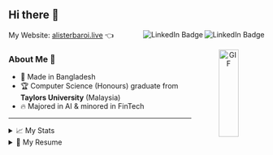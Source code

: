 ## Hi there 👋 
My Website: <a href="https://alisterbaroi.live" target="_blank">alisterbaroi.live</a> 👈 
<a href="https://www.instagram.com/alister.baroi/" target="_blank"><img align="right" src="https://img.shields.io/badge/Instagram-E4405F?style=for-the-badge&logo=instagram&logoColor=white" alt="LinkedIn Badge"/></a> <a href="https://www.linkedin.com/in/alisterbaroi/" target="_blank"><img align="right" src="https://img.shields.io/badge/LinkedIn-blue?style=for-the-badge&logo=linkedin&logoColor=white" alt="LinkedIn Badge"/></a>

<a target="_blank" align="center">
  <img align="right" top="0" height="21%" width="28%" alt="GIF" src="https://media.giphy.com/media/SWoSkN6DxTszqIKEqv/giphy.gif">
</a>

<!-- About Me  -->
### About Me 💬 
- 📍 Made in Bangladesh 
- 🏆 Computer Science (Honours) graduate from **Taylors University** (Malaysia)
- 🔥 Majored in AI & minored in FinTech 

<!-- <details> 
  <summary>About Me</summary>
- 💬 My name is Alister Animesh Baroi & I'm from Bangladesh
- 🌱 I'm currently studying Bachalors of Computer Science @ **Taylors University** (Malaysia)
- 👯 Specilizating in AI & minoring in FinTech 
</details> -->

<!-- ![Your Repository's Stats](https://github-readme-streak-stats.herokuapp.com/?user=AlisterBaroi)
![Your Repository's Stats](https://github-profile-trophy.vercel.app/?username=AlisterBaroi)
![Your Repository's Stats](https://github-profile-summary-cards.vercel.app/api/cards/profile-details?username=AlisterBaroi&theme=vue)
<!-- ### 😂 Here's a joke that'll make you laugh!
![Jokes Card](https://readme-jokes.vercel.app/api)
**AlisterBaroi/alisterbaroi** is a ✨ _special_ ✨ repository because its `README.md` (this file) appears on your GitHub profile.
Here are some ideas to get you started:
- 🔭 I’m currently working on ...
- 🌱 I’m currently learning ...
- 👯 I’m looking to collaborate on ...
- 🤔 I’m looking for help with ...
- 💬 Ask me about ...
- 📫 How to reach me: ...
- 😄 Pronouns: ...
- ⚡ Fun fact: ...
-->
<hr>
<details> 
  <summary>📈 My Stats</summary><br>
    
  
<!-- ![Your Repository's Stats](https://github-readme-stats.vercel.app/api?username=AlisterBaroi&show_icons=true) -->
<img width="49.5%" src="https://github-readme-stats.vercel.app/api?username=AlisterBaroi&show_icons=true"/>
<img width="49%" src="https://github-readme-streak-stats.herokuapp.com/?user=AlisterBaroi&theme=vue"/>
<img width="64.5%" src="https://github-profile-summary-cards.vercel.app/api/cards/profile-details?username=AlisterBaroi&theme=vue"/>
<img width="34%" src="https://github-readme-stats.vercel.app/api/top-langs?username=AlisterBaroi&layout=compact&theme=vue"/>

<!-- ![Your Repository's Stats](https://github-profile-summary-cards.vercel.app/api/cards/profile-details?username=AlisterBaroi&theme=vue) -->
<!-- ![Your Repository's Stats](https://github-readme-streak-stats.herokuapp.com/?user=AlisterBaroi&theme=vue) -->
<!-- ![Your Repository's Stats](https://github-readme-stats.vercel.app/api/top-langs?username=AlisterBaroi&layout=compact&theme=vue) -->
</details>



<details>
  <summary>📃 My Resume</summary>
  
  
  
## Relevant Experience

- 💼 **Solutions Architect (Remote)**\
📍 **[Read Global Consultants (Read Jobs)](https://github.com/Read-Jobs)** - London, United Kingdom (UK) \
📆 Oct 2023 - Present\
👔 Skills:  
  <img align="" src="https://img.shields.io/badge/GitHub-100000?logo=github&logoColor=white" />
  <img align="" src="https://img.shields.io/badge/Docker-2CA5E0?logo=docker&logoColor=white" />
  <img align="" src="https://img.shields.io/badge/GitHub_Actions-2088FF?logo=github-actions&logoColor=white" />
  <img align="" src="https://img.shields.io/badge/Google_Cloud-4285F4?logo=google-cloud&logoColor=white" />
  <!-- <img align="" src="https://img.shields.io/badge/Django-092E20?logo=django&logoColor=green" /> -->
  <!-- <img align="" src="https://img.shields.io/badge/Python-FFD43B?logo=python&logoColor=blue" /> -->   

- 💼 **DevOps Engineer (WBL Apprenticeship)**\
📍 **[Kambyan Networks](https://github.com/Kambyan-Projects)** - Petaling Jaya, Selangor, Malaysia \
📆 Aug 2022 - Jun 2023\
👔 Skills: \
  <img align="" src="https://img.shields.io/badge/Django-092E20?logo=django&logoColor=green" />
  <img align="" src="https://img.shields.io/badge/GitHub-100000?logo=github&logoColor=white" />
  <img align="" src="https://img.shields.io/badge/Docker-2CA5E0?logo=docker&logoColor=white" />
  <img align="" src="https://img.shields.io/badge/GitHub_Actions-2088FF?logo=github-actions&logoColor=white" />
  <img align="" src="https://img.shields.io/badge/Google_Cloud-4285F4?logo=google-cloud&logoColor=white" />
  <img align="" src="https://img.shields.io/badge/Python-FFD43B?logo=python&logoColor=blue" />   
  
- 💼 **Technical Associate**\
📍 **Google Developer Student Club** - Taylor's University, Selangor, Malaysia \
📆 Oct 2021 - Oct 2022\
👔 Skills: \
  <img align="" src="https://img.shields.io/badge/TensorFlow-FF6F00?logo=tensorflow&logoColor=white" />
  <img align="" src="https://img.shields.io/badge/Keras-D00000?logo=Keras&logoColor=white" />
  <img align="" src="https://img.shields.io/badge/Jupyter-F37626.svg?logo=Jupyter&logoColor=white" />
  <img align="" src="https://img.shields.io/badge/Python-FFD43B?logo=python&logoColor=blue" /> 
 
## Education
  
- 🔬 **Bachalors of Computer Science (Honours)**, Major in AI, Minor in FinTech\
📍 **Taylor's University** - Selangor, Malaysia \
📆 Aug 2020 - Aug 2023 | 📈 CGPA: 3.54/4.00

- 🔬 **Bachalors of Science with Honours**, Computer Science \
📍 **University of the West of England** - Bristol, United Kingdom \
📆 Aug 2020 - Aug 2023 | 📈 CGPA: 3.54/4.00 \
📝 Note: Dual Award Program with Taylor's University 
  
- 📖 **Foundation in Computing**\
📍 **Taylor's College** - Selengor, Malaysia \
📆 Aug 2019 - Aug 2020 | 📈 CGPA: 3.44/4.00
  
- 📖 **CIE AS & A Levels: Physics, Chemistry, Pure Maths, Mechanics**\
📍 **British Council** - Dhaka, Bangladesh \
📆 June 2016 - July 2018

 
<!--## Skills

<img align="right" src="https://img.shields.io/badge/(My)SQL-4479A1?logo=mysql&logoColor=white" />
<img align="right" src="https://img.shields.io/badge/BASH-4EAA25?logo=gnu-bash&logoColor=white" />
<img align="right" src="https://img.shields.io/badge/PHP-777BB4?logo=php&logoColor=white" />
<img align="right" src="https://img.shields.io/badge/Go-00ADD8?logo=go&logoColor=white" />
<img align="right" src="https://img.shields.io/badge/Python-3776AB?logo=python&logoColor=white" />
<img align="right" src="https://img.shields.io/badge/C Sharp-239120?logo=c-sharp&logoColor=white" />
<img align="right" src="https://img.shields.io/badge/C++-00599C?logo=c%2B%2B&logoColor=white" />
<img align="right" src="https://img.shields.io/badge/C-A8B9CC?logo=c&logoColor=white" />

**Programming**

<img align="right" src="https://img.shields.io/badge/Arch-1793D1?logo=arch-linux&logoColor=white" />
<img align="right" src="https://img.shields.io/badge/Fedora-294172?logo=fedora&logoColor=white" />
<img align="right" src="https://img.shields.io/badge/Debian-A81D33?logo=debian&logoColor=white" />
<img align="right" src="https://img.shields.io/badge/Ubuntu-E95420?logo=ubuntu&logoColor=white" />
<img align="right" src="https://img.shields.io/badge/Windows-0078D6?logo=windows&logoColor=white" />

**Operating Systems**

<img align="right" src="https://img.shields.io/badge/English-B2-blue?logo=data:image/svg%2bxml;base64,PHN2ZyB4bWxucz0iaHR0cDovL3d3dy53My5vcmcvMjAwMC9zdmciIGlkPSJmbGFnLWljb24tY3NzLWdiLWVuZyIgdmlld0JveD0iMCAwIDY0MCA0ODAiPgogIDxwYXRoIGZpbGw9IiNmZmYiIGQ9Ik0wIDBoNjQwdjQ4MEgweiIvPgogIDxwYXRoIGZpbGw9IiNjZTExMjQiIGQ9Ik0yODEuNiAwaDc2Ljh2NDgwaC03Ni44eiIvPgogIDxwYXRoIGZpbGw9IiNjZTExMjQiIGQ9Ik0wIDIwMS42aDY0MHY3Ni44SDB6Ii8+Cjwvc3ZnPgo=" />
<img align="right" src="https://img.shields.io/badge/Italian-mother tongue-green?logo=data:image/svg%2bxml;base64,PHN2ZyB4bWxucz0iaHR0cDovL3d3dy53My5vcmcvMjAwMC9zdmciIGlkPSJmbGFnLWljb24tY3NzLWl0IiB2aWV3Qm94PSIwIDAgNjQwIDQ4MCI+DQogIDxnIGZpbGwtcnVsZT0iZXZlbm9kZCIgc3Ryb2tlLXdpZHRoPSIxcHQiPg0KICAgIDxwYXRoIGZpbGw9IiNmZmYiIGQ9Ik0wIDBoNjQwdjQ4MEgweiIvPg0KICAgIDxwYXRoIGZpbGw9IiMwMDkyNDYiIGQ9Ik0wIDBoMjEzLjN2NDgwSDB6Ii8+DQogICAgPHBhdGggZmlsbD0iI2NlMmIzNyIgZD0iTTQyNi43IDBINjQwdjQ4MEg0MjYuN3oiLz4NCiAgPC9nPg0KPC9zdmc+" />
-->

</details>

